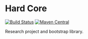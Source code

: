 # Hard Core

[![Build Status](https://dev.azure.com/rudiments-dev/hardcore/_apis/build/status/rudiments-dev.hardcore?branchName=master&jobName=Run%20unit%20testing%20with%20gradlew)](https://dev.azure.com/rudiments-dev/hardcore/_build/latest?definitionId=2&branchName=master)
[![Maven Central](https://img.shields.io/maven-central/v/dev.rudiments/implementation.svg?label=Maven%20Central)](https://search.maven.org/search?q=g:%22dev.rudiments%22%20AND%20a:%22implementation%22)

Research project and bootstrap library.
